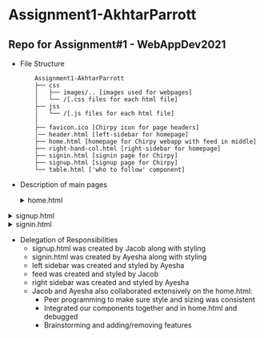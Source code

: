 # Assignment1-AkhtarParrott
## Repo for Assignment#1 - WebAppDev2021

- File Structure
    ```
        Assignment1-AkhtarParrott
        ├── css
        │   ├── images/.. [images used for webpages]
        │   └── /[.css files for each html file]
        ├── jss
        │   └── /[.js files for each html file]
        │   
        ├── favicon.ico [Chirpy icon for page headers]
        │── header.html [left-sidebar for homepage]
        ├── home.html [homepage for Chirpy webapp with feed in middle]
        ├── right-hand-col.html [right-sidebar for homepage]
        ├── signin.html [signin page for Chirpy]
        ├── signup.html [signup page for Chirpy]
        └── table.html ['who to follow' component]
    ```
- Description of main pages
    <details><summary>home.html </summary>

    This is the homepage the user will see once logged into the Chirpy webapp (our version of Twitter).
    Its basic structure is as follows:
        <details>
        <summary>1. Left sidebar</summary>

    - (Home)
    - (#Explore)
    - (Notifications)
    - (Messages)
    - (Bookmarks)
    - (Profile)
    - (Settings)
    - (Chirp)
            
        </details>

        <details>
        <summary>2. Feed</summary>

      - (Home header)
      - (ChirpBox)
      - (Feed which contains mockdata of Chirpy posts)

        </details>

        <details>
        <summary>3. Right sidebar</summary>

        - (Search box)
        - (News)
        - (Who to Follow)
        </details>

    </details>

    <details><summary>signup.html</summary>

        Signup Page for Chirpy - all requirements met as specified for Assignment#1.
        We did not add the left-navbar for signup.html because that should only be accessed by a logged in user.
    </details>

    <details><summary>signin.html</summary>

        Signin Page for Chirpy - all requirements met as specified for Assignment#1.
        We did not add the left-navbar for signin.html because that should only be accessed by a logged in user.
    </details>

  - Delegation of Responsibilities
    - signup.html was created by Jacob along with styling
    - signin.html was created by Ayesha along with styling
    - left sidebar was created and styled by Ayesha
    - feed was created and styled by Jacob
    - right sidebar was created and styled by Ayesha
    - Jacob and Ayesha also collaborated extensively on the home.html:
      - Peer programming to make sure style and sizing was consistent
      - Integrated our components together and in home.html and debugged
      - Brainstorming and adding/removing features
